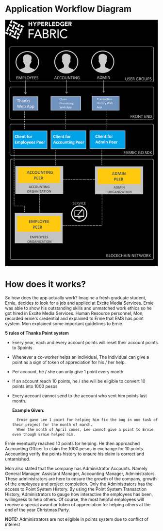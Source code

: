 # Application Workflow Diagram

![](/docs-images/workflow.png)

# How does it works?

So how does the app actually work? Imagine a fresh graduate student, Ernie, decides to look for a job and 
applied at Excite Media Services. Ernie was able to show his outstanding skills and unmatched work ethics so 
he got hired in Excite Media Services. Human Resource personnel, Mon, recorded ernie's credential and 
explained to Ernie that EMS has point system. Mon explained some important guidelines to Ernie.

**5 rules of Thanks Point system**

- Every year, each and every account points will reset their account points to 3points
- Whenever a co-worker helps an individual, The individual can give a point as a sign of token of 
    appreciation for his / her help.
- Per account, he / she can only give 1 point every month
- If an account reach 10 points, he / she will be eligible to convert 10 points into 1000 pesos
- Every account cannot send to the account who sent him points last month.
    
    **Example Given:**

        Ernie gave Lee 1 point for helping him fix the bug in one task of their project for the month of march.
        When the month of April comes, Lee cannot give a point to Ernie even though Ernie helped him.

Ernie eventually reached 10 points for helping. He then approached Accounting Officer to claim the 
1000 pesos in exchange for 10 points. Accounting verify the points history to ensure his claim is correct and
untarnished.

Mon also stated that the company has Administrator Accounts. Namely General Manager, Assistant Manager, Accounting
Manager, Administrators. These administrators are here to ensure the growth of the company, growth of the employees
and project completion. Only the Administrators has the access to Point System History. By using the Point System 
Transaction History, Administrators to gauge how interactive the employees has been, willingness to help others.
Of course, the most helpful employees will receive a special award or token of appreciation for helping others at 
the end of the year Christmas Party. 


**NOTE:** Administrators are not eligible in points system due to conflict of interest